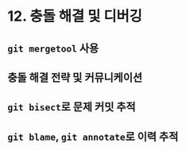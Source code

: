 # 12. 충돌 해결 및 디버깅

## `git mergetool` 사용

## 충돌 해결 전략 및 커뮤니케이션

## `git bisect`로 문제 커밋 추적

## `git blame`, `git annotate`로 이력 추적